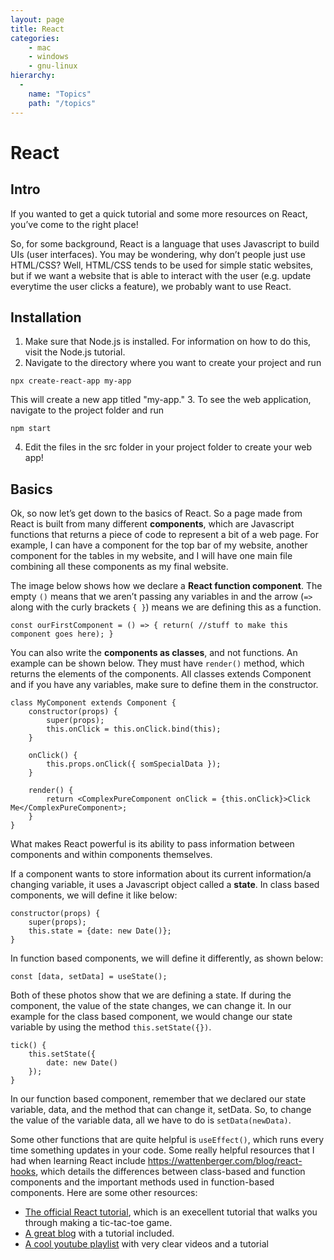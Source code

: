 ```yaml
---
layout: page
title: React
categories:
    - mac
    - windows
    - gnu-linux
hierarchy:
  -
    name: "Topics"
    path: "/topics"
---
```

# React

<p></p>

## Intro

If you wanted to get a quick tutorial and some more resources on React, you’ve come to the right place!

So, for some background, React is a language that uses Javascript to build UIs (user interfaces). You may be wondering, why don’t people just use HTML/CSS? Well, HTML/CSS tends to be used for simple static websites, but if we want a website that is able to interact with the user (e.g. update everytime the user clicks a feature), we probably want to use React. 

## Installation

1. Make sure that Node.js is installed. For information on how to do this, visit the Node.js tutorial.
2. Navigate to the directory where you want to create your project and run 
```
npx create-react-app my-app
```
This will create a new app titled "my-app."
3. To see the web application, navigate to the project folder and run
```
npm start
```
4. Edit the files in the src folder in your project folder to create your web app!

## Basics

Ok, so now let’s get down to the basics of React. So a page made from React is built from many different **components**, which are Javascript functions that returns a piece of code to represent a bit of a web page. For example, I can have a component for the top bar of my website, another component for the tables in my website, and I will have one main file combining all these components as my final website. 

The image below shows how we declare a **React function component**. The empty `()` means that we aren’t passing any variables in and the arrow (`=>` along with the curly brackets `{ }`) means we are defining this as a function. 

```
const ourFirstComponent = () => { return( //stuff to make this component goes here); }
```

You can also write the **components as classes**, and not functions. An example can be shown below. They must have `render()` method, which returns the elements of the components. All classes extends Component and if you have any variables, make sure to define them in the constructor. 

```
class MyComponent extends Component {
    constructor(props) {
        super(props);
        this.onClick = this.onClick.bind(this);
    }

    onClick() {
        this.props.onClick({ somSpecialData });
    }

    render() {
        return <ComplexPureComponent onClick = {this.onClick}>Click Me</ComplexPureComponent>;
    }
}
```

What makes React powerful is its ability to pass information between components and within components themselves. 

If a component wants to store information about its current information/a changing variable, it uses a Javascript object called a **state**. In class based components, we will define it like below:

```
constructor(props) {
    super(props);
    this.state = {date: new Date()};
}
```

In function based components, we will define it differently, as shown below:

```
const [data, setData] = useState();
```

Both of these photos show that we are defining a state. If during the component, the value of the state changes, we can change it. In our example for the class based component, we would change our state variable by using the method `this.setState({})`. 

```
tick() {
    this.setState({
        date: new Date()
    });
}
```

In our function based component, remember that we declared our state variable, data, and the method that can change it, setData. So, to change the value of the variable data, all we have to do is `setData(newData)`.

Some other functions that are quite helpful is `useEffect()`, which runs every time something updates in your code. Some really helpful resources that I had when learning React include https://wattenberger.com/blog/react-hooks, which details the differences between class-based and function components and the important methods used in function-based components. Here are some other resources:

- [The official React tutorial](https://reactjs.org/tutorial/tutorial.html), which is an execellent tutorial that walks you through making a tic-tac-toe game.
- [A great blog](https://medium.com/the-codelog/intro-to-react-js-a37696fd99af) with a tutorial included.
- [A cool youtube playlist](https://www.youtube.com/watch?v=OxIDLw0M-m0&list=PL4cUxeGkcC9ij8CfkAY2RAGb-tmkNwQHG) with very clear videos and a tutorial


